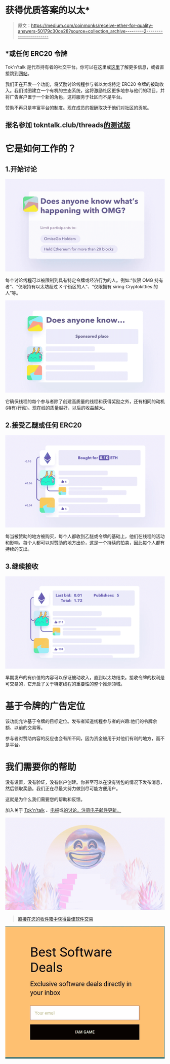 # 获得优质答案的以太*

> 原文：<https://medium.com/coinmonks/receive-ether-for-quality-answers-50179c30ce28?source=collection_archive---------2----------------------->

## *或任何 ERC20 令牌

Tok'n'talk 是代币持有者的社交平台。你可以在这里或[这里](/coinmonks/social-network-for-any-token-960afd36d280)了解更多信息，或者直接跳到[网站](http://tokntalk.club)。

我们正在开发一个功能，将奖励讨论线程参与者以太或特定 ERC20 令牌的被动收入。我们试图建立一个有机的生态系统，这将激励社区更多地参与他们的项目，并将广告客户置于一个新的角色，这将服务于社区而不是平台。

赞助不再只是丰富平台的制度。现在成员的报酬取决于他们对社区的贡献。

## 报名参加 tokntalk.club/threads[的测试版](https://tokntalk.club/threads)

# 它是如何工作的？

## 1.开始讨论

![](img/37d1c8dac6f91a366e68dfe41371a01a.png)

每个讨论线程可以被限制到具有特定令牌或经济行为的人。例如:“仅限 OMG 持有者”、“仅限持有以太坊超过 X 个街区的人”、“仅限拥有 siring Cryptokitties 的人”等。

![](img/c9852f8cb0fcf79d152d387aa2eb2a02.png)

它确保线程的每个参与者除了创建高质量的线程和获得奖励之外，还有相同的动机(持有/行动)。现在线的质量越好，以后的收益越大。

## 2.接受乙醚或任何 ERC20

![](img/f9472395302672c8afbe5c161f15bbe9.png)

每当被赞助的地方被购买，每个人都收到乙醚或令牌的基础上，他们在线程的活动和影响。每个人都可以对赞助的地方出价，这是一个持续的拍卖，因此每个人都有持续的支出。

## 3.继续接收

![](img/4313d13dc7be1f8366d1d8333e92a641.png)

早期发布的有价值的内容可以保证被动收入，直到以太坊结束。接收令牌的权利是可交易的，它开启了关于特定线程的重要性的整个推测领域。

# 基于令牌的广告定位

该功能允许基于令牌的目标定位。发布者知道线程参与者的兴趣:他们的令牌余额、以前的交易等。

参与者对赞助内容的反应也会有所不同，因为资金被用于对他们有利的地方，而不是平台。

# 我们需要你的帮助

没有设置，没有验证，没有帐户创建。你甚至可以在没有钱包的情况下发布消息，然后领取奖励。我们正在尽最大努力做到尽可能方便用户。

这就是为什么我们需要您的帮助和反馈。

加入关于 [Tok'n'talk](http://tokntalk.club) 、[电报](https://t.me/joinchat/Ff2fyUYwRF7m3Vxew5UxnA)或[的讨论，注册电子邮件更新。](http://eepurl.com/dHDPgb)

![](img/ad7a50a24cc9b5e5a4cb72ba846a0d74.png)

> [直接在您的收件箱中获得最佳软件交易](https://coincodecap.com/?utm_source=coinmonks)

[![](img/7c0b3dfdcbfea594cc0ae7d4f9bf6fcb.png)](https://coincodecap.com/?utm_source=coinmonks)